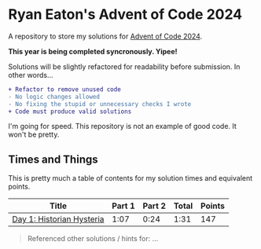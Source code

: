 # Ryan Eaton's Advent of Code 2024

A repository to store my solutions for [Advent of Code 2024](https://adventofcode.com/2024).

**This year is being completed syncronously. Yipee!**

Solutions will be slightly refactored for readability before submission. In other words...

```diff
+ Refactor to remove unused code
- No logic changes allowed
- No fixing the stupid or unnecessary checks I wrote
+ Code must produce valid solutions
```

I'm going for speed. This repository is not an example of good code. It won't be pretty.

## Times and Things

This is pretty much a table of contents for my solution times and equivalent points.

| Title                                   | Part 1 | Part 2 | Total | Points |
|-----------------------------------------|--------|--------|-------|--------|
| [Day 1: Historian Hysteria](notes/1.md) | 1:07   | 0:24   | 1:31  | 147    |

> Referenced other solutions / hints for: ...
